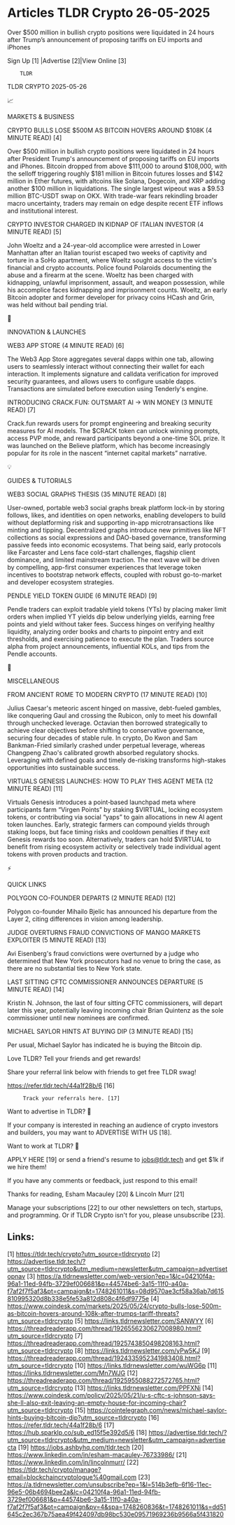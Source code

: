 # Articles TLDR Crypto 26-05-2025

Over $500 million in bullish crypto positions were liquidated in 24
hours after Trump’s announcement of proposing tariffs on EU imports
and
iPhones ‌ ‌ ‌ ‌ ‌ ‌ ‌ ‌ ‌ ‌ ‌ ‌ ‌ ‌ ‌ ‌ ‌ ‌ ‌ ‌ ‌ ‌ ‌ ‌ ‌ ‌  ‌ ‌ ‌ ‌ ‌ ‌ ‌ ‌ ‌ ‌ ‌ ‌ ‌ ‌ ‌ ‌ ‌ ‌ ‌ ‌ ‌ ‌ ‌ ‌ ‌ ‌ 


 Sign Up [1] |Advertise [2]|View Online [3] 

		TLDR 

TLDR CRYPTO 2025-05-26

📈 

MARKETS & BUSINESS

 CRYPTO BULLS LOSE $500M AS BITCOIN HOVERS AROUND $108K (4 MINUTE
READ) [4] 

 Over $500 million in bullish crypto positions were liquidated in 24
hours after President Trump's announcement of proposing tariffs on EU
imports and iPhones. Bitcoin dropped from above $111,000 to around
$108,000, with the selloff triggering roughly $181 million in Bitcoin
futures losses and $142 million in Ether futures, with altcoins like
Solana, Dogecoin, and XRP adding another $100 million in liquidations.
The single largest wipeout was a $9.53 million BTC-USDT swap on OKX.
With trade-war fears rekindling broader macro uncertainty, traders may
remain on edge despite recent ETF inflows and institutional interest. 

 CRYPTO INVESTOR CHARGED IN KIDNAP OF ITALIAN INVESTOR (4 MINUTE READ)
[5] 

 John Woeltz and a 24-year-old accomplice were arrested in Lower
Manhattan after an Italian tourist escaped two weeks of captivity and
torture in a SoHo apartment, where Woeltz sought access to the
victim's financial and crypto accounts. Police found Polaroids
documenting the abuse and a firearm at the scene. Woeltz has been
charged with kidnapping, unlawful imprisonment, assault, and weapon
possession, while his accomplice faces kidnapping and imprisonment
counts. Woeltz, an early Bitcoin adopter and former developer for
privacy coins HCash and Grin, was held without bail pending trial. 

🚀 

INNOVATION & LAUNCHES

 WEB3 APP STORE (4 MINUTE READ) [6] 

 The Web3 App Store aggregates several dapps within one tab, allowing
users to seamlessly interact without connecting their wallet for each
interaction. It implements signature and calldata verification for
improved security guarantees, and allows users to configure usable
dapps. Transactions are simulated before execution using Tenderly's
engine. 

 INTRODUCING CRACK.FUN: OUTSMART AI → WIN MONEY (3 MINUTE READ) [7] 

 Crack.fun rewards users for prompt engineering and breaking security
measures for AI models. The $CRACK token can unlock winning prompts,
access PVP mode, and reward participants beyond a one-time SOL prize.
It was launched on the Believe platform, which has become increasingly
popular for its role in the nascent “internet capital markets”
narrative. 

💡 

GUIDES & TUTORIALS

 WEB3 SOCIAL GRAPHS THESIS (35 MINUTE READ) [8] 

 User-owned, portable web3 social graphs break platform lock-in by
storing follows, likes, and identities on open networks, enabling
developers to build without deplatforming risk and supporting in-app
microtransactions like minting and tipping. Decentralized graphs
introduce new primitives like NFT collections as social expressions
and DAO-based governance, transforming passive feeds into economic
ecosystems. That being said, early protocols like Farcaster and Lens
face cold-start challenges, flagship client dominance, and limited
mainstream traction. The next wave will be driven by compelling,
app-first consumer experiences that leverage token incentives to
bootstrap network effects, coupled with robust go-to-market and
developer ecosystem strategies. 

 PENDLE YIELD TOKEN GUIDE (6 MINUTE READ) [9] 

 Pendle traders can exploit tradable yield tokens (YTs) by placing
maker limit orders when implied YT yields dip below underlying yields,
earning free points and yield without taker fees. Success hinges on
verifying healthy liquidity, analyzing order books and charts to
pinpoint entry and exit thresholds, and exercising patience to execute
the plan. Traders source alpha from project announcements, influential
KOLs, and tips from the Pendle accounts. 

🦄 

MISCELLANEOUS

 FROM ANCIENT ROME TO MODERN CRYPTO (17 MINUTE READ) [10] 

 Julius Caesar's meteoric ascent hinged on massive, debt-fueled
gambles, like conquering Gaul and crossing the Rubicon, only to meet
his downfall through unchecked leverage. Octavian then borrowed
strategically to achieve clear objectives before shifting to
conservative governance, securing four decades of stable rule. In
crypto, Do Kwon and Sam Bankman-Fried similarly crashed under
perpetual leverage, whereas Changpeng Zhao's calibrated growth
absorbed regulatory shocks. Leveraging with defined goals and timely
de-risking transforms high-stakes opportunities into sustainable
success. 

 VIRTUALS GENESIS LAUNCHES: HOW TO PLAY THIS AGENT META (12 MINUTE
READ) [11] 

 Virtuals Genesis introduces a point‑based launchpad meta where
participants farm “Virgen Points” by staking $VIRTUAL, locking
ecosystem tokens, or contributing via social “yaps” to gain
allocations in new AI agent token launches. Early, strategic farmers
can compound yields through staking loops, but face timing risks and
cooldown penalties if they exit Genesis rewards too soon.
Alternatively, traders can hold $VIRTUAL to benefit from rising
ecosystem activity or selectively trade individual agent tokens with
proven products and traction. 

⚡ 

QUICK LINKS

 POLYGON CO-FOUNDER DEPARTS (2 MINUTE READ) [12] 

 Polygon co-founder Mihailo Bjelic has announced his departure from
the Layer 2, citing differences in vision among leadership. 

 JUDGE OVERTURNS FRAUD CONVICTIONS OF MANGO MARKETS EXPLOITER (5
MINUTE READ) [13] 

 Avi Eisenberg's fraud convictions were overturned by a judge who
determined that New York prosecutors had no venue to bring the case,
as there are no substantial ties to New York state. 

 LAST SITTING CFTC COMMISSIONER ANNOUNCES DEPARTURE (5 MINUTE READ)
[14] 

 Kristin N. Johnson, the last of four sitting CFTC commissioners, will
depart later this year, potentially leaving incoming chair Brian
Quintenz as the sole commissioner until new nominees are confirmed. 

 MICHAEL SAYLOR HINTS AT BUYING DIP (3 MINUTE READ) [15] 

 Per usual, Michael Saylor has indicated he is buying the Bitcoin dip.


Love TLDR? Tell your friends and get rewards!

 Share your referral link below with friends to get free TLDR swag! 

 https://refer.tldr.tech/44a1f28b/6 [16] 

		 Track your referrals here. [17] 

Want to advertise in TLDR? 📰

 If your company is interested in reaching an audience of crypto
investors and builders, you may want to ADVERTISE WITH US [18]. 

Want to work at TLDR? 💼

 APPLY HERE [19] or send a friend's resume to jobs@tldr.tech and get
$1k if we hire them! 

 If you have any comments or feedback, just respond to this email! 

Thanks for reading, 
Esham Macauley [20] & Lincoln Murr [21] 

 Manage your subscriptions [22] to our other newsletters on tech,
startups, and programming. Or if TLDR Crypto isn't for you, please
unsubscribe [23]. 

 

Links:
------
[1] https://tldr.tech/crypto?utm_source=tldrcrypto
[2] https://advertise.tldr.tech/?utm_source=tldrcrypto&utm_medium=newsletter&utm_campaign=advertisetopnav
[3] https://a.tldrnewsletter.com/web-version?ep=1&lc=04210f4a-96a1-11ed-94fb-3729ef006681&p=44574be6-3a15-11f0-a40a-f7af2f7f5af3&pt=campaign&t=1748261011&s=08d9570ae3cf58a36ab7d615810995320d8b338e5fe53a812d808c4f6df9775e
[4] https://www.coindesk.com/markets/2025/05/24/crypto-bulls-lose-500m-as-bitcoin-hovers-around-108k-after-trumps-tariff-threats?utm_source=tldrcrypto
[5] https://links.tldrnewsletter.com/SANWYY
[6] https://threadreaderapp.com/thread/1926556230627008980.html?utm_source=tldrcrypto
[7] https://threadreaderapp.com/thread/1925743850498208163.html?utm_source=tldrcrypto
[8] https://links.tldrnewsletter.com/yPw5KJ
[9] https://threadreaderapp.com/thread/1924335952341983408.html?utm_source=tldrcrypto
[10] https://links.tldrnewsletter.com/wuWG6p
[11] https://links.tldrnewsletter.com/Mn7WJG
[12] https://threadreaderapp.com/thread/1925955088272572765.html?utm_source=tldrcrypto
[13] https://links.tldrnewsletter.com/PPFXNi
[14] https://www.coindesk.com/policy/2025/05/21/u-s-cftc-s-johnson-says-she-ll-also-exit-leaving-an-empty-house-for-incoming-chair?utm_source=tldrcrypto
[15] https://cointelegraph.com/news/michael-saylor-hints-buying-bitcoin-dip?utm_source=tldrcrypto
[16] https://refer.tldr.tech/44a1f28b/6
[17] https://hub.sparklp.co/sub_ed15f5e392d5/6
[18] https://advertise.tldr.tech/?utm_source=tldrcrypto&utm_medium=newsletter&utm_campaign=advertisecta
[19] https://jobs.ashbyhq.com/tldr.tech
[20] https://www.linkedin.com/in/esham-macauley-76733986/
[21] https://www.linkedin.com/in/lincolnmurr/
[22] https://tldr.tech/crypto/manage?email=blockchaincryptologue%40gmail.com
[23] https://a.tldrnewsletter.com/unsubscribe?ep=1&l=514b3efb-6f16-11ec-96e5-06b4694bee2a&lc=04210f4a-96a1-11ed-94fb-3729ef006681&p=44574be6-3a15-11f0-a40a-f7af2f7f5af3&pt=campaign&pv=4&spa=1748260836&t=1748261011&s=dd51645c2ec367b75aea49f424097db98bc530e09571969236b9566a5f431820